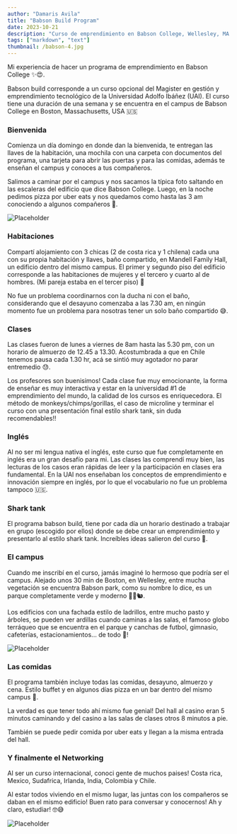 ```yaml
---
author: "Damaris Avila"
title: "Babson Build Program"
date: 2023-10-21
description: "Curso de emprendimiento en Babson College, Wellesley, MA."
tags: ["markdown", "text"]
thumbnail: /babson-4.jpg
---
```


Mi experiencia de hacer un programa de emprendimiento en Babson College <span class="emojify">:sparkles::heart_eyes:</span>.

Babson build corresponde a un curso opcional del Magister en gestión y emprendimiento tecnológico de la Universidad Adolfo Ibáñez (UAI). El curso tiene una duración de una semana y se encuentra en el campus de Babson College en Boston, Massachusetts, USA 🇺🇸 

### Bienvenida
Comienza un día domingo en donde dan la bienvenida, te entregan las llaves de la habitación, una mochila con una carpeta con documentos del programa, una tarjeta para abrir las puertas y para las comidas, además te enseñan el campus y conoces a tus compañeros. 

Salimos a caminar por el campus y nos sacamos la típica foto saltando en las escaleras del edificio que dice Babson College. Luego, en la noche pedimos pizza por uber eats y nos quedamos como hasta las 3 am conociendo a algunos compañeros 🍕.

![Placeholder](/Babson-1.jpg)

### Habitaciones
Compartí alojamiento con 3 chicas (2 de costa rica y 1 chilena) cada una con su propia habitación y llaves, baño compartido, en Mandell Family Hall, un edificio dentro del mismo campus. El primer y segundo piso del edificio corresponde a las habitaciones de mujeres y el tercero y cuarto al de hombres. (Mi pareja estaba en el tercer piso) 🏨

No fue un problema coordinarnos con la ducha ni con el baño, considerando que el desayuno comenzaba a las 7.30 am, en ningún momento fue un problema para nosotras tener un solo baño compartido 😅.

### Clases
Las clases fueron de lunes a viernes de 8am hasta las 5.30 pm, con un horario de almuerzo de 12.45 a 13.30. Acostumbrada a que en Chile tenemos pausa cada 1.30 hr, acá se sintió muy agotador no parar entremedio 😓. 

Los profesores son buenisimos! Cada clase fue muy emocionante, la forma de enseñar es muy interactiva y estar en la universidad #1 de emprendimiento del mundo, la calidad de los cursos es enriquecedora. El método de monkeys/chimps/gorillas, el caso de microline y terminar el curso con una presentación final estilo shark tank, sin duda recomendables!!

### Inglés 
Al no ser mi lengua nativa el inglés, este curso que fue completamente en inglés era un gran desafío para mi. Las clases las comprendí muy bien, las lecturas de los casos eran rápidas de leer y la participación en clases era fundamental. En la UAI nos enseñaban los conceptos de emprendimiento e innovación siempre en inglés, por lo que el vocabulario no fue un problema tampoco 🇺🇸.


### Shark tank
El programa babson build, tiene por cada día un horario destinado a trabajar en grupo (escogido por ellos) donde se debe crear un emprendimiento y presentarlo al estilo shark tank. Increíbles ideas salieron del curso 🤩.

### El campus
Cuando me inscribí en el curso, jamás imaginé lo hermoso que podría ser el campus. Alejado unos 30 min de Boston, en Wellesley, entre mucha vegetación se encuentra Babson park, como su nombre lo dice, es un parque completamente verde y moderno 🌳🌿🐿.

Los edificios con una fachada estilo de ladrillos, entre mucho pasto y árboles, se pueden ver ardillas cuando caminas a las salas, el famoso globo terráqueo que se encuentra en el parque y canchas de futbol, gimnasio, cafeterías, estacionamientos... de todo 🏫!

![Placeholder](/Babson-2.jpg)

### Las comidas
El programa también incluye todas las comidas, desayuno, almuerzo y cena. Estilo buffet y en algunos días pizza en un bar dentro del mismo campus 🍕.

La verdad es que tener todo ahí mismo fue genial! Del hall al casino eran 5 minutos caminando y del casino a las salas de clases otros 8 minutos a pie. 

También se puede pedir comida por uber eats y llegan a la misma entrada del hall.

### Y finalmente el Networking 
Al ser un curso internacional, conoci gente de muchos paises! Costa rica, Mexico, Sudafrica, Irlanda, India, Colombia y Chile.

Al estar todos viviendo en el mismo lugar, las juntas con los compañeros se daban en el mismo edificio! Buen rato para conversar y conocernos! Ah y claro, estudiar! 🤓😅


![Placeholder](/Babson-3.jpg)



